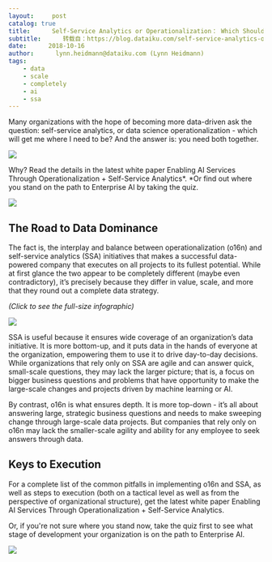 ```yaml
---
layout:     post
catalog: true
title:      Self-Service Analytics or Operationalization： Which Should I Implement?
subtitle:      转载自：https://blog.dataiku.com/self-service-analytics-or-operationalization-which-should-i-implement
date:      2018-10-16
author:      lynn.heidmann@dataiku.com (Lynn Heidmann)
tags:
    - data
    - scale
    - completely
    - ai
    - ssa
---
```


Many organizations with the hope of becoming more data-driven ask the question: self-service analytics, or data science operationalization - which will get me where I need to be? And the answer is: you need both together.

![](https://blog.dataiku.com/hs-fs/hubfs/surfing-data.jpg?t=1539714158643&width=750&name=surfing-data.jpg)


Why? Read the details in the latest white paper Enabling AI Services Through Operationalization + Self-Service Analytics*. *Or find out where you stand on the path to Enterprise AI by taking the quiz. 



![](https://no-cache.hubspot.com/cta/default/2123903/a4407ab0-a71c-4684-b96a-5a99d77e1ea3.png)



## The Road to Data Dominance

The fact is, the interplay and balance between operationalization (o16n) and self-service analytics (SSA) initiatives that makes a successful data-powered company that executes on all projects to its fullest potential. While at first glance the two appear to be completely different (maybe even contradictory), it’s precisely because they differ in value, scale, and more that they round out a complete data strategy.

*(Click to see the full-size infographic)*

![](https://blog.dataiku.com/hs-fs/hubfs/infographic-ssa-o16n.png?t=1539714158643&width=409&name=infographic-ssa-o16n.png)


SSA is useful because it ensures wide coverage of an organization’s data initiative. It is more bottom-up, and it puts data in the hands of everyone at the organization, empowering them to use it to drive day-to-day decisions. While organizations that rely only on SSA are agile and can answer quick, small-scale questions, they may lack the larger picture; that is, a focus on bigger business questions and problems that have opportunity to make the large-scale changes and projects driven by machine learning or AI.

By contrast, o16n is what ensures depth. It is more top-down - it’s all about answering large, strategic business questions and needs to make sweeping change through large-scale data projects. But companies that rely only on o16n may lack the smaller-scale agility and ability for any employee to seek answers through data.

## Keys to Execution

For a complete list of the common pitfalls in implementing o16n and SSA, as well as steps to execution (both on a tactical level as well as from the perspective of organizational structure), get the latest white paper Enabling AI Services Through Operationalization + Self-Service Analytics.

Or, if you're not sure where you stand now, take the quiz first to see what stage of development your organization is on the path to Enterprise AI.



![](https://no-cache.hubspot.com/cta/default/2123903/a4407ab0-a71c-4684-b96a-5a99d77e1ea3.png)


